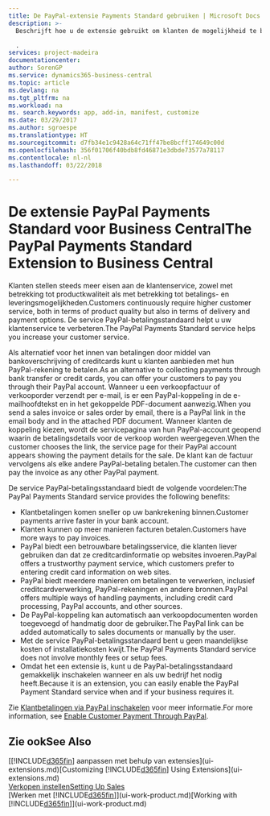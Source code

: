 ```yaml
---
title: De PayPal-extensie Payments Standard gebruiken | Microsoft Docs
description: >-
  Beschrijft hoe u de extensie gebruikt om klanten de mogelijkheid te bieden betalingen te doen met PayPal

  .
services: project-madeira
documentationcenter: 
author: SorenGP
ms.service: dynamics365-business-central
ms.topic: article
ms.devlang: na
ms.tgt_pltfrm: na
ms.workload: na
ms. search.keywords: app, add-in, manifest, customize
ms.date: 03/29/2017
ms.author: sgroespe
ms.translationtype: HT
ms.sourcegitcommit: d7fb34e1c9428a64c71ff47be8bcff174649c00d
ms.openlocfilehash: 356f01706f40bdb8fd46871e3dbde73577a78117
ms.contentlocale: nl-nl
ms.lasthandoff: 03/22/2018

---
```

# <a name="the-paypal-payments-standard-extension-to-business-central"></a><span data-ttu-id="2aa31-103">De extensie PayPal Payments Standard voor Business Central</span><span class="sxs-lookup"><span data-stu-id="2aa31-103">The PayPal Payments Standard Extension to Business Central</span></span> 
<span data-ttu-id="2aa31-104">Klanten stellen steeds meer eisen aan de klantenservice, zowel met betrekking tot productkwaliteit als met betrekking tot betalings- en leveringsmogelijkheden.</span><span class="sxs-lookup"><span data-stu-id="2aa31-104">Customers continuously require higher customer service, both in terms of product quality but also in terms of delivery and payment options.</span></span> <span data-ttu-id="2aa31-105">De service PayPal-betalingsstandaard helpt u uw klantenservice te verbeteren.</span><span class="sxs-lookup"><span data-stu-id="2aa31-105">The PayPal Payments Standard service helps you increase your customer service.</span></span>

<span data-ttu-id="2aa31-106">Als alternatief voor het innen van betalingen door middel van bankoverschrijving of creditcards kunt u klanten aanbieden met hun PayPal-rekening te betalen.</span><span class="sxs-lookup"><span data-stu-id="2aa31-106">As an alternative to collecting payments through bank transfer or credit cards, you can offer your customers to pay you through their PayPal account.</span></span> <span data-ttu-id="2aa31-107">Wanneer u een verkoopfactuur of verkooporder verzendt per e-mail, is er een PayPal-koppeling in de e-mailhoofdtekst en in het gekoppelde PDF-document aanwezig.</span><span class="sxs-lookup"><span data-stu-id="2aa31-107">When you send a sales invoice or sales order by email, there is a PayPal link in the email body and in the attached PDF document.</span></span> <span data-ttu-id="2aa31-108">Wanneer klanten de koppeling kiezen, wordt de servicepagina van hun PayPal-account geopend waarin de betalingsdetails voor de verkoop worden weergegeven.</span><span class="sxs-lookup"><span data-stu-id="2aa31-108">When the customer chooses the link, the service page for their PayPal account appears showing the payment details for the sale.</span></span> <span data-ttu-id="2aa31-109">De klant kan de factuur vervolgens als elke andere PayPal-betaling betalen.</span><span class="sxs-lookup"><span data-stu-id="2aa31-109">The customer can then pay the invoice as any other PayPal payment.</span></span>

<span data-ttu-id="2aa31-110">De service PayPal-betalingsstandaard biedt de volgende voordelen:</span><span class="sxs-lookup"><span data-stu-id="2aa31-110">The PayPal Payments Standard service provides the following benefits:</span></span>

* <span data-ttu-id="2aa31-111">Klantbetalingen komen sneller op uw bankrekening binnen.</span><span class="sxs-lookup"><span data-stu-id="2aa31-111">Customer payments arrive faster in your bank account.</span></span>
* <span data-ttu-id="2aa31-112">Klanten kunnen op meer manieren facturen betalen.</span><span class="sxs-lookup"><span data-stu-id="2aa31-112">Customers have more ways to pay invoices.</span></span>
* <span data-ttu-id="2aa31-113">PayPal biedt een betrouwbare betalingsservice, die klanten liever gebruiken dan dat ze creditcardinformatie op websites invoeren.</span><span class="sxs-lookup"><span data-stu-id="2aa31-113">PayPal offers a trustworthy payment service, which customers prefer to entering credit card information on web sites.</span></span>
* <span data-ttu-id="2aa31-114">PayPal biedt meerdere manieren om betalingen te verwerken, inclusief creditcardverwerking, PayPal-rekeningen en andere bronnen.</span><span class="sxs-lookup"><span data-stu-id="2aa31-114">PayPal offers multiple ways of handling payments, including credit card processing, PayPal accounts, and other sources.</span></span>
* <span data-ttu-id="2aa31-115">De PayPal-koppeling kan automatisch aan verkoopdocumenten worden toegevoegd of handmatig door de gebruiker.</span><span class="sxs-lookup"><span data-stu-id="2aa31-115">The PayPal link can be added automatically to sales documents or manually by the user.</span></span>
* <span data-ttu-id="2aa31-116">Met de service PayPal-betalingsstandaard bent u geen maandelijkse kosten of installatiekosten kwijt.</span><span class="sxs-lookup"><span data-stu-id="2aa31-116">The PayPal Payments Standard service does not involve monthly fees or setup fees.</span></span>
* <span data-ttu-id="2aa31-117">Omdat het een extensie is, kunt u de PayPal-betalingsstandaard gemakkelijk inschakelen wanneer en als uw bedrijf het nodig heeft.</span><span class="sxs-lookup"><span data-stu-id="2aa31-117">Because it is an extension, you can easily enable the PayPal Payment Standard service when and if your business requires it.</span></span>  

<span data-ttu-id="2aa31-118">Zie [Klantbetalingen via PayPal inschakelen](sales-how-enable-payment-service-extensions.md) voor meer informatie.</span><span class="sxs-lookup"><span data-stu-id="2aa31-118">For more information, see [Enable Customer Payment Through PayPal](sales-how-enable-payment-service-extensions.md).</span></span>

## <a name="see-also"></a><span data-ttu-id="2aa31-119">Zie ook</span><span class="sxs-lookup"><span data-stu-id="2aa31-119">See Also</span></span>
<span data-ttu-id="2aa31-120">[[!INCLUDE[d365fin](includes/d365fin_md.md)] aanpassen met behulp van extensies](ui-extensions.md)</span><span class="sxs-lookup"><span data-stu-id="2aa31-120">[Customizing [!INCLUDE[d365fin](includes/d365fin_md.md)] Using Extensions](ui-extensions.md)</span></span>  
[<span data-ttu-id="2aa31-121">Verkopen instellen</span><span class="sxs-lookup"><span data-stu-id="2aa31-121">Setting Up Sales</span></span>](sales-setup-sales.md)  
<span data-ttu-id="2aa31-122">[Werken met [!INCLUDE[d365fin](includes/d365fin_md.md)]](ui-work-product.md)</span><span class="sxs-lookup"><span data-stu-id="2aa31-122">[Working with [!INCLUDE[d365fin](includes/d365fin_md.md)]](ui-work-product.md)</span></span>


